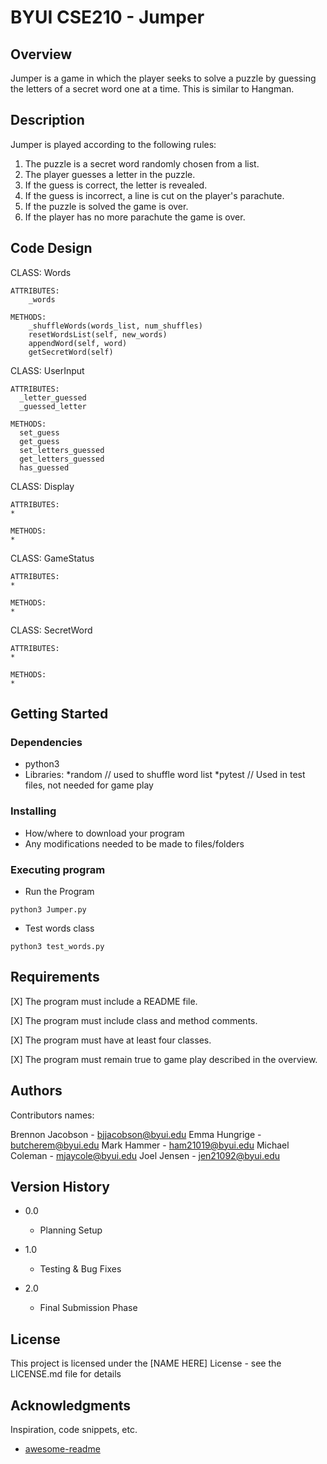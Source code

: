 # BYUI CSE210 - Jumper

## Overview

Jumper is a game in which the player seeks to solve a puzzle by guessing the letters of a secret word one at a time.
This is similar to Hangman.

## Description

Jumper is played according to the following rules:

1. The puzzle is a secret word randomly chosen from a list.
2. The player guesses a letter in the puzzle.
3. If the guess is correct, the letter is revealed.
4. If the guess is incorrect, a line is cut on the player's parachute.
5. If the puzzle is solved the game is over.
6. If the player has no more parachute the game is over.

## Code Design

CLASS: Words

    ATTRIBUTES:
        _words

    METHODS:
        _shuffleWords(words_list, num_shuffles)
        resetWordsList(self, new_words)
        appendWord(self, word)
        getSecretWord(self)

CLASS: UserInput

    ATTRIBUTES:
      _letter_guessed
      _guessed_letter

    METHODS:
      set_guess
      get_guess
      set_letters_guessed
      get_letters_guessed
      has_guessed

CLASS: Display

    ATTRIBUTES:
    *

    METHODS:
    *

CLASS: GameStatus

    ATTRIBUTES:
    *

    METHODS:
    *

CLASS: SecretWord

    ATTRIBUTES:
    *

    METHODS:
    *
## Getting Started

### Dependencies

- python3
- Libraries:
  *random // used to shuffle word list
  *pytest // Used in test files, not needed for game play

### Installing

- How/where to download your program
- Any modifications needed to be made to files/folders

### Executing program

- Run the Program

```
python3 Jumper.py
```

- Test words class

```
python3 test_words.py
```

## Requirements

[X] The program must include a README file.

[X] The program must include class and method comments.

[X] The program must have at least four classes.

[X] The program must remain true to game play described in the overview.

## Authors

Contributors names:

Brennon Jacobson - bjjacobson@byui.edu
Emma Hungrige - butcherem@byui.edu
Mark Hammer - ham21019@byui.edu
Michael Coleman - mjaycole@byui.edu
Joel Jensen - jen21092@byui.edu

## Version History

- 0.0
  - Planning Setup

- 1.0
  - Testing & Bug Fixes

- 2.0
  - Final Submission Phase

## License

This project is licensed under the [NAME HERE] License - see the LICENSE.md file for details

## Acknowledgments

Inspiration, code snippets, etc.

- [awesome-readme](https://github.com/matiassingers/awesome-readme)
